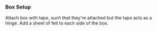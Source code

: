 ### Box Setup
Attach box with tape, such that they're attached but the tape acts as a hinge.
Add a sheet of felt to each side of the box.
